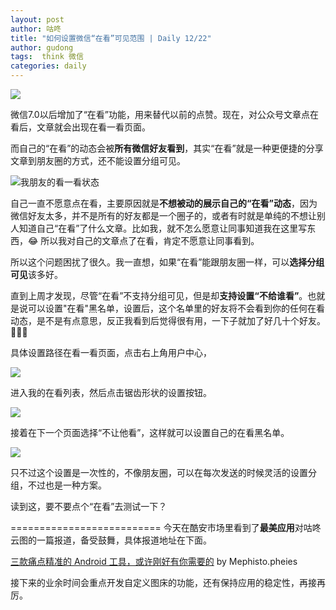 ```yaml
---
layout: post
author: 咕咚
title: "如何设置微信“在看”可见范围 | Daily 12/22"
author: gudong
tags:  think 微信
categories: daily
---
```

![](https://tva1.sinaimg.cn/large/006tNbRwly1ga5t5adedkj30uy0g6t9e.jpg)

微信7.0以后增加了“在看”功能，用来替代以前的点赞。现在，对公众号文章点在看后，文章就会出现在看一看页面。

而自己的“在看”的动态会被**所有微信好友看到**，其实“在看”就是一种更便捷的分享文章到朋友圈的方式，还不能设置分组可见。

![我朋友的看一看状态](https://imgkr.cn-bj.ufileos.com/0466f92e-da87-499c-bcf3-2b487ccf1542.jpg)

自己一直不愿意点在看，主要原因就是**不想被动的展示自己的“在看”动态**，因为微信好友太多，并不是所有的好友都是一个圈子的，或者有时就是单纯的不想让别人知道自己“在看”了什么文章。比如我，就不怎么愿意让同事知道我在这里写东西，😂 所以我对自己的文章点了在看，肯定不愿意让同事看到。

所以这个问题困扰了很久。我一直想，如果“在看”能跟朋友圈一样，可以**选择分组可见**该多好。

直到上周才发现，尽管“在看”不支持分组可见，但是却**支持设置“不给谁看”**。也就是说可以设置"在看"黑名单，设置后，这个名单里的好友将不会看到你的任何在看动态，是不是有点意思，反正我看到后觉得很有用，一下子就加了好几十个好友。🤣🤣🤣

具体设置路径在看一看页面，点击右上角用户中心，

![](https://imgkr.cn-bj.ufileos.com/157307a5-1dc6-4232-a040-5521a30b9a5e.jpg)

进入我的在看列表，然后点击锯齿形状的设置按钮。

![](https://imgkr.cn-bj.ufileos.com/c55d6faf-9bda-4bfb-898c-c007758b2f79.jpg)

接着在下一个页面选择“不让他看”，这样就可以设置自己的在看黑名单。

![](https://imgkr.cn-bj.ufileos.com/60d0254f-e06e-4df3-bd3b-e586523884d2.jpg)

只不过这个设置是一次性的，不像朋友圈，可以在每次发送的时候灵活的设置分组，不过也是一种方案。

读到这，要不要点个“在看”去测试一下？


==========================
今天在酷安市场里看到了**最美应用**对咕咚云图的一篇报道，备受鼓舞，具体报道地址在下面。

 [三款痛点精准的 Android  工具，或许刚好有你需要的](https://mp.weixin.qq.com/s/RPpIhxy1pRqzBW0Rg7QKdw) by Mephisto.pheies

接下来的业余时间会重点开发自定义图床的功能，还有保持应用的稳定性，再接再厉。